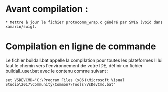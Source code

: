 # Avant compilation : 

	* Mettre à jour le fichier protocomm_wrap.c généré par SWIG (void dans xamarin/swig).

# Compilation en ligne de commande

Le fichier buildall.bat appelle la compilation pour toutes les plateformes
Il lui faut le chemin vers l'environnement de votre IDE, définir un fichier buildall_user.bat avec le contenu comme suivant :

```
set VSDEVCMD="C:\Program Files (x86)\Microsoft Visual Studio\2017\Community\Common7\Tools\VsDevCmd.bat"
```